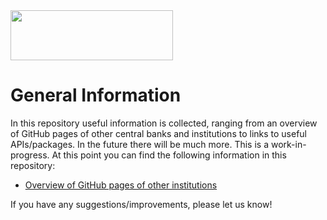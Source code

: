 <img src="https://www.dnb.nl/system/images/logo.png" width="260" height="80" />

# General Information

In this repository useful information is collected, ranging from an overview of GitHub pages of other central banks and institutions to links to useful APIs/packages. In the future there will be much more. This is a work-in-progress. At this point you can find the following information in this repository:

- [Overview of GitHub pages of other institutions](https://github.com/DeNederlandscheBank/general-information/blob/main/github_pages_institutions.md)

If you have any suggestions/improvements, please let us know!
